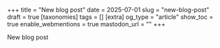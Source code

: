 +++
title = "New blog post"
date = 2025-07-01
slug = "new-blog-post"
draft = true
[taxonomies]
tags = []
[extra]
og_type = "article"
show_toc = true
enable_webmentions = true
mastodon_url = ""
+++

New blog post

<!-- more -->
